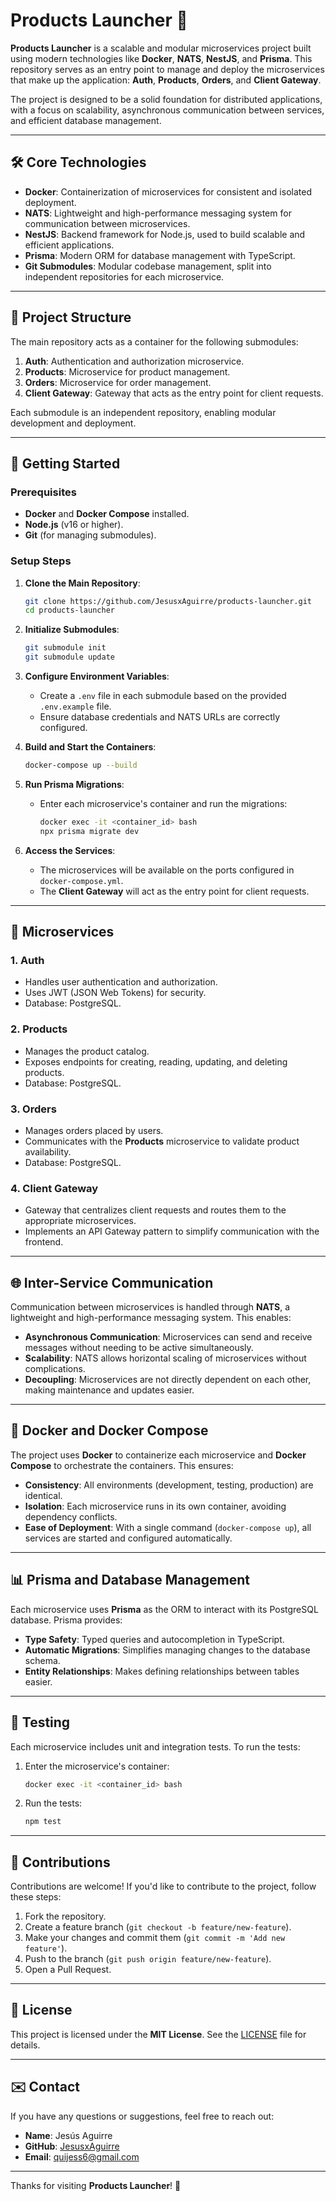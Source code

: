 # Products Launcher 🚀

**Products Launcher** is a scalable and modular microservices project built using modern technologies like **Docker**, **NATS**, **NestJS**, and **Prisma**. This repository serves as an entry point to manage and deploy the microservices that make up the application: **Auth**, **Products**, **Orders**, and **Client Gateway**.

The project is designed to be a solid foundation for distributed applications, with a focus on scalability, asynchronous communication between services, and efficient database management.

---

## 🛠️ Core Technologies

- **Docker**: Containerization of microservices for consistent and isolated deployment.
- **NATS**: Lightweight and high-performance messaging system for communication between microservices.
- **NestJS**: Backend framework for Node.js, used to build scalable and efficient applications.
- **Prisma**: Modern ORM for database management with TypeScript.
- **Git Submodules**: Modular codebase management, split into independent repositories for each microservice.

---

## 📂 Project Structure

The main repository acts as a container for the following submodules:

1. **Auth**: Authentication and authorization microservice.
2. **Products**: Microservice for product management.
3. **Orders**: Microservice for order management.
4. **Client Gateway**: Gateway that acts as the entry point for client requests.

Each submodule is an independent repository, enabling modular development and deployment.

---

## 🚀 Getting Started

### Prerequisites

- **Docker** and **Docker Compose** installed.
- **Node.js** (v16 or higher).
- **Git** (for managing submodules).

### Setup Steps

1. **Clone the Main Repository**:
   ```bash
   git clone https://github.com/JesusxAguirre/products-launcher.git
   cd products-launcher
   ```

2. **Initialize Submodules**:
   ```bash
   git submodule init
   git submodule update
   ```

3. **Configure Environment Variables**:
   - Create a `.env` file in each submodule based on the provided `.env.example` file.
   - Ensure database credentials and NATS URLs are correctly configured.

4. **Build and Start the Containers**:
   ```bash
   docker-compose up --build
   ```

5. **Run Prisma Migrations**:
   - Enter each microservice's container and run the migrations:
     ```bash
     docker exec -it <container_id> bash
     npx prisma migrate dev
     ```

6. **Access the Services**:
   - The microservices will be available on the ports configured in `docker-compose.yml`.
   - The **Client Gateway** will act as the entry point for client requests.

---

## 🧩 Microservices

### 1. **Auth**
- Handles user authentication and authorization.
- Uses JWT (JSON Web Tokens) for security.
- Database: PostgreSQL.

### 2. **Products**
- Manages the product catalog.
- Exposes endpoints for creating, reading, updating, and deleting products.
- Database: PostgreSQL.

### 3. **Orders**
- Manages orders placed by users.
- Communicates with the **Products** microservice to validate product availability.
- Database: PostgreSQL.

### 4. **Client Gateway**
- Gateway that centralizes client requests and routes them to the appropriate microservices.
- Implements an API Gateway pattern to simplify communication with the frontend.

---

## 🌐 Inter-Service Communication

Communication between microservices is handled through **NATS**, a lightweight and high-performance messaging system. This enables:

- **Asynchronous Communication**: Microservices can send and receive messages without needing to be active simultaneously.
- **Scalability**: NATS allows horizontal scaling of microservices without complications.
- **Decoupling**: Microservices are not directly dependent on each other, making maintenance and updates easier.

---

## 🐳 Docker and Docker Compose

The project uses **Docker** to containerize each microservice and **Docker Compose** to orchestrate the containers. This ensures:

- **Consistency**: All environments (development, testing, production) are identical.
- **Isolation**: Each microservice runs in its own container, avoiding dependency conflicts.
- **Ease of Deployment**: With a single command (`docker-compose up`), all services are started and configured automatically.

---

## 📊 Prisma and Database Management

Each microservice uses **Prisma** as the ORM to interact with its PostgreSQL database. Prisma provides:

- **Type Safety**: Typed queries and autocompletion in TypeScript.
- **Automatic Migrations**: Simplifies managing changes to the database schema.
- **Entity Relationships**: Makes defining relationships between tables easier.

---

## 🧪 Testing

Each microservice includes unit and integration tests. To run the tests:

1. Enter the microservice's container:
   ```bash
   docker exec -it <container_id> bash
   ```

2. Run the tests:
   ```bash
   npm test
   ```

---

## 🤝 Contributions

Contributions are welcome! If you'd like to contribute to the project, follow these steps:

1. Fork the repository.
2. Create a feature branch (`git checkout -b feature/new-feature`).
3. Make your changes and commit them (`git commit -m 'Add new feature'`).
4. Push to the branch (`git push origin feature/new-feature`).
5. Open a Pull Request.

---

## 📄 License

This project is licensed under the **MIT License**. See the [LICENSE](LICENSE) file for details.

---

## ✉️ Contact

If you have any questions or suggestions, feel free to reach out:

- **Name**: Jesús Aguirre
- **GitHub**: [JesusxAguirre](https://github.com/JesusxAguirre)
- **Email**: quijess6@gmail.com

---

Thanks for visiting **Products Launcher**! 🚀


